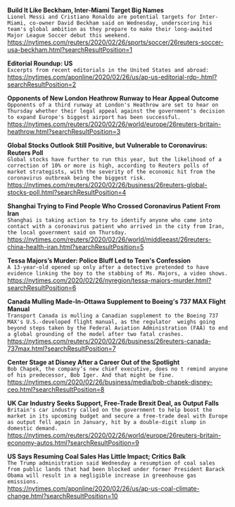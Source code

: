 **Build It Like Beckham, Inter-Miami Target Big Names**\
`Lionel Messi and Cristiano Ronaldo are potential targets for Inter-Miami, co-owner David Beckham said on Wednesday, underscoring his team's global ambition as they prepare to make their long-awaited Major League Soccer debut this weekend.`\
https://nytimes.com/reuters/2020/02/26/sports/soccer/26reuters-soccer-usa-beckham.html?searchResultPosition=1

**Editorial Roundup: US**\
`Excerpts from recent editorials in the United States and abroad:`\
https://nytimes.com/aponline/2020/02/26/us/ap-us-editorial-rdp-.html?searchResultPosition=2

**Opponents of New London Heathrow Runway to Hear Appeal Outcome**\
`Opponents of a third runway at London's Heathrow are set to hear on Thursday whether their legal appeal against the government's decision to expand Europe's biggest airport has been successful.`\
https://nytimes.com/reuters/2020/02/26/world/europe/26reuters-britain-heathrow.html?searchResultPosition=3

**Global Stocks Outlook Still Positive, but Vulnerable to Coronavirus: Reuters Poll**\
`Global stocks have further to run this year, but the likelihood of a correction of 10% or more is high, according to Reuters polls of market strategists, with the severity of the economic hit from the coronavirus outbreak being the biggest risk.`\
https://nytimes.com/reuters/2020/02/26/business/26reuters-global-stocks-poll.html?searchResultPosition=4

**Shanghai Trying to Find People Who Crossed Coronavirus Patient From Iran**\
`Shanghai is taking action to try to identify anyone who came into contact with a coronavirus patient who arrived in the city from Iran, the local government said on Thursday. `\
https://nytimes.com/reuters/2020/02/26/world/middleeast/26reuters-china-health-iran.html?searchResultPosition=5

**Tessa Majors’s Murder: Police Bluff Led to Teen's Confession**\
`A 13-year-old opened up only after a detective pretended to have evidence linking the boy to the stabbing of Ms. Majors, a video shows.`\
https://nytimes.com/2020/02/26/nyregion/tessa-majors-murder.html?searchResultPosition=6

**Canada Mulling Made-In-Ottawa Supplement to Boeing's 737 MAX Flight Manual**\
`Transport Canada is mulling a Canadian supplement to the Boeing 737 MAX's U.S.-developed flight manual, as the regulator  weighs going beyond steps taken by the Federal Aviation Administration (FAA) to end a global grounding of the model after two fatal crashes.`\
https://nytimes.com/reuters/2020/02/26/business/26reuters-canada-737max.html?searchResultPosition=7

**Center Stage at Disney After a Career Out of the Spotlight**\
`Bob Chapek, the company’s new chief executive, does no t remind anyone of his predecessor, Bob Iger. And that might be fine.`\
https://nytimes.com/2020/02/26/business/media/bob-chapek-disney-ceo.html?searchResultPosition=8

**UK Car Industry Seeks Support, Free-Trade Brexit Deal, as Output Falls**\
`Britain's car industry called on the government to help boost the market in its upcoming budget and secure a free-trade deal with Europe as output fell again in January, hit by a double-digit slump in domestic demand.`\
https://nytimes.com/reuters/2020/02/26/world/europe/26reuters-britain-economy-autos.html?searchResultPosition=9

**US Says Resuming Coal Sales Has Little Impact; Critics Balk**\
`The Trump administration said Wednesday a resumption of coal sales from public lands that had been blocked under former President Barack Obama will result in a negligible increase in greenhouse gas emissions.`\
https://nytimes.com/aponline/2020/02/26/us/ap-us-coal-climate-change.html?searchResultPosition=10

